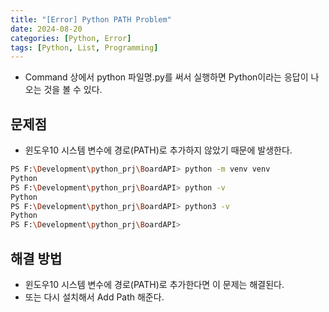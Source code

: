 ```yaml
---
title: "[Error] Python PATH Problem"
date: 2024-08-20
categories: [Python, Error]
tags: [Python, List, Programming]
---
```


- Command 상에서 python 파일명.py를 써서 실행하면 Python이라는 응답이 나오는 것을 볼 수 있다.

## 문제점
- 윈도우10 시스템 변수에 경로(PATH)로 추가하지 않았기 때문에 발생한다.
```bash
PS F:\Development\python_prj\BoardAPI> python -m venv venv
Python
PS F:\Development\python_prj\BoardAPI> python -v
Python
PS F:\Development\python_prj\BoardAPI> python3 -v
Python
PS F:\Development\python_prj\BoardAPI>
```

## 해결 방법
- 윈도우10 시스템 변수에 경로(PATH)로 추가한다면 이 문제는 해결된다.
- 또는 다시 설치해서 Add Path 해준다.